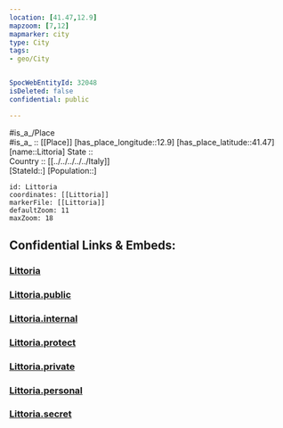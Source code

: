 ```yaml
---
location: [41.47,12.9] 
mapzoom: [7,12] 
mapmarker: city 
type: City
tags:
- geo/City


SpocWebEntityId: 32048
isDeleted: false
confidential: public

---
```

#is_a_/Place  
#is_a_ :: [[Place]] 
[has_place_longitude::12.9] 
[has_place_latitude::41.47] 
[name::Littoria] 
State ::  
Country :: [[../../../../../Italy]]  
[StateId::] 
[Population::] 



```leaflet
id: Littoria
coordinates: [[Littoria]] 
markerFile: [[Littoria]] 
defaultZoom: 11 
maxZoom: 18
```


## Confidential Links & Embeds: 

### [Littoria](/_Standards/Earth/Continent/Europe/Europe~South/Italy/regions~Italy/Lazio/Latina/City/Littoria.md) 

### [Littoria.public](/_public/Earth/Continent/Europe/Europe~South/Italy/regions~Italy/Lazio/Latina/City/Littoria.public.md) 

### [Littoria.internal](/_internal/Earth/Continent/Europe/Europe~South/Italy/regions~Italy/Lazio/Latina/City/Littoria.internal.md) 

### [Littoria.protect](/_protect/Earth/Continent/Europe/Europe~South/Italy/regions~Italy/Lazio/Latina/City/Littoria.protect.md) 

### [Littoria.private](/_private/Earth/Continent/Europe/Europe~South/Italy/regions~Italy/Lazio/Latina/City/Littoria.private.md) 

### [Littoria.personal](/_personal/Earth/Continent/Europe/Europe~South/Italy/regions~Italy/Lazio/Latina/City/Littoria.personal.md) 

### [Littoria.secret](/_secret/Earth/Continent/Europe/Europe~South/Italy/regions~Italy/Lazio/Latina/City/Littoria.secret.md)

